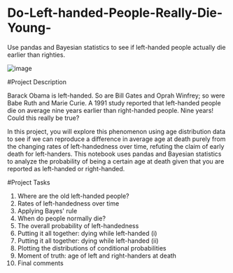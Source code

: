 # Do-Left-handed-People-Really-Die-Young-

Use pandas and Bayesian statistics to see if left-handed people actually die earlier than righties.

![image](https://user-images.githubusercontent.com/90421922/206579858-6009214f-17b1-4e21-81ed-561561f5682f.png)

#Project Description

Barack Obama is left-handed. So are Bill Gates and Oprah Winfrey; so were Babe Ruth and Marie Curie. A 1991 study reported that left-handed people die on average nine years earlier than right-handed people. Nine years! Could this really be true?

In this project, you will explore this phenomenon using age distribution data to see if we can reproduce a difference in average age at death purely from the changing rates of left-handedness over time, refuting the claim of early death for left-handers. This notebook uses pandas and Bayesian statistics to analyze the probability of being a certain age at death given that you are reported as left-handed or right-handed.

#Project Tasks
1. Where are the old left-handed people?
2. Rates of left-handedness over time
3. Applying Bayes' rule
4. When do people normally die?
5. The overall probability of left-handedness
6. Putting it all together: dying while left-handed (i)
7. Putting it all together: dying while left-handed (ii)
8. Plotting the distributions of conditional probabilities
9. Moment of truth: age of left and right-handers at death
10. Final comments
